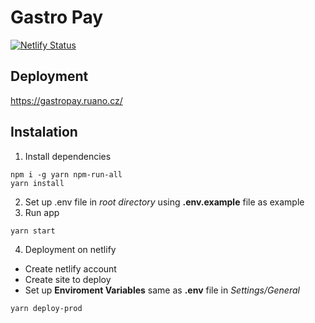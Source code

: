 # Gastro Pay

[![Netlify Status](https://api.netlify.com/api/v1/badges/4d432be8-de4f-4c1d-b14f-0c5c64e7c5c7/deploy-status)](https://app.netlify.com/sites/gastropay/deploys)

## Deployment

https://gastropay.ruano.cz/

## Instalation

1. Install dependencies

```
npm i -g yarn npm-run-all
yarn install
```

2. Set up .env file in _root directory_ using **.env.example** file as example
3. Run app

```
yarn start
```

4. Deployment on netlify

- Create netlify account
- Create site to deploy
- Set up **Enviroment Variables** same as **.env** file in _Settings/General_

```
yarn deploy-prod
```
